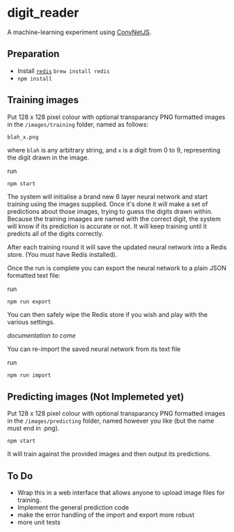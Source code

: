 # digit_reader

A machine-learning experiment using [ConvNetJS](http://cs.stanford.edu/people/karpathy/convnetjs/).

## Preparation

* Install [`redis`](http://redis.io) `brew install redis`
* `npm install`

## Training images

Put 128 x 128 pixel colour with optional transparancy PNG formatted images in the `/images/training` folder, named as follows:

```
blah_x.png
```

where `blah` is any arbitrary string, and `x` is a digit from 0 to 9, representing the digit drawn in the image.

run

```sh
npm start
```

The system will initialise a brand new 6 layer neural network and start training using the images supplied. Once it's done it will make a set of predictions about those images, trying to guess the digits drawn within.  Because the training imaages are named with the correct digit, the system will know if its prediction is accurate or not.  It will keep training until it predicts all of the digits correctly.

After each training round it will save the updated neural network into a Redis store. (You must have Redis installed).

Once the run is complete you can export the neural network to a plain JSON formatted text file:

run

```
npm run export
```

You can then safely wipe the Redis store if you wish and play with the various settings.

_documentation to come_

You can re-import the saved neural network from its text file

run

```
npm run import
```

## Predicting images (Not Implemeted yet)

Put 128 x 128 pixel colour with optional transparancy PNG formatted images in the `/images/predicting` folder, named however you like (but the name must end in .png).

```
npm start
```

It will train against the provided images and then output its predictions.

## To Do

* Wrap this in a web interface that allows anyone to upload image files for training.
* Implement the general prediction code
* make the error handling of the import and export more robust
* more unit tests

